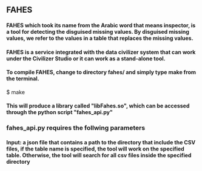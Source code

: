## FAHES
#### FAHES which took its name from the Arabic word that means inspector, is a tool for detecting the disguised missing values. By disguised missing values, we refer to the values in a table that replaces the missing values.
#### FAHES is a service integrated with the data civilizer system that can work under the Civilizer Studio or it can work as a stand-alone tool.
#### To compile FAHES, change to directory fahes/ and simply type make from the terminal. 
$ make
#### This will produce a library called "libFahes.so", which can be accessed through the python script "fahes_api.py"

### fahes_api.py requires the follwing parameters
#### Input: a json file that contains a path to the directory that include the CSV files, if the table name is specified, the tool will work on the specified table. Otherwise, the tool will search for all csv files inside the specified directory
